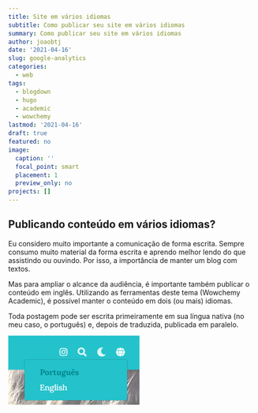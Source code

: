```yaml
---
title: Site em vários idiomas
subtitle: Como publicar seu site em vários idiomas
summary: Como publicar seu site em vários idiomas
author: joaobtj
date: '2021-04-16'
slug: google-analytics
categories:
  - web
tags:
  - blogdown
  - hugo
  - academic
  - wowchemy
lastmod: '2021-04-16'
draft: true
featured: no
image:
  caption: ''
  focal_point: smart
  placement: 1
  preview_only: no
projects: []
---
```


## Publicando conteúdo em vários idiomas?

Eu considero muito importante a comunicação de forma escrita. Sempre consumo muito material da forma escrita e aprendo melhor lendo do que assistindo ou ouvindo. Por isso, a importância de manter um blog com textos.

Mas para ampliar o alcance da audiência, é importante também publicar o conteúdo em inglês. Utilizando as ferramentas deste tema (Wowchemy Academic), é possível manter o conteúdo em dois (ou mais) idiomas.

Toda postagem pode ser escrita primeiramente em sua língua nativa (no meu caso, o português) e, depois de traduzida, publicada em paralelo.

![](language-button.png)







